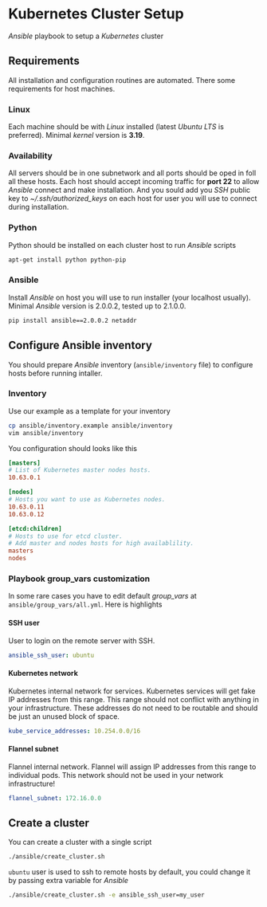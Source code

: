 # Kubernetes Cluster Setup

*Ansible* playbook to setup a *Kubernetes* cluster

## Requirements

All installation and configuration routines are automated. There some requirements for host machines.

### Linux

Each machine should be with *Linux* installed (latest *Ubuntu LTS* is preferred). Minimal *kernel* version is **3.19**.

### Availability

All servers should be in one subnetwork and all ports should be oped in foll all these hosts.
Each host should accept incoming traffic for **port 22** to allow *Ansible* connect and make installation.
And you sould add you *SSH* public key to *~/.ssh/authorized_keys* on each host for user you will use to connect during installation.

### Python

Python should be installed on each cluster host to run *Ansible* scripts

```bash
apt-get install python python-pip
```

### Ansible

Install *Ansible* on host you will use to run installer (your localhost usually). Minimal *Ansible* version is 2.0.0.2, tested up to 2.1.0.0.

```bash
pip install ansible==2.0.0.2 netaddr
```

## Configure Ansible inventory

You should prepare *Ansible* inventory (`ansible/inventory` file) to configure hosts before running intaller.

### Inventory

Use our example as a template for your inventory

```bash
cp ansible/inventory.example ansible/inventory
vim ansible/inventory
```

You configuration should looks like this

```ini
[masters]
# List of Kubernetes master nodes hosts.
10.63.0.1

[nodes]
# Hosts you want to use as Kubernetes nodes.
10.63.0.11
10.63.0.12

[etcd:children]
# Hosts to use for etcd cluster.
# Add master and nodes hosts for high availablility.
masters
nodes
```

### Playbook group_vars customization

In some rare cases you have to edit default *group_vars* at `ansible/group_vars/all.yml`.
Here is highlights

#### SSH user

User to login on the remote server with SSH.

```yaml
ansible_ssh_user: ubuntu
```

#### Kubernetes network

Kubernetes internal network for services.
Kubernetes services will get fake IP addresses from this range.
This range should not conflict with anything in your infrastructure.
These addresses do not need to be routable and should be just an unused block of space.

```yaml
kube_service_addresses: 10.254.0.0/16
```

#### Flannel subnet

Flannel internal network.
Flannel will assign IP addresses from this range to individual pods.
This network should not be used in your network infrastructure!

```yaml
flannel_subnet: 172.16.0.0
```

## Create a cluster

You can create a cluster with a single script

```bash
./ansible/create_cluster.sh
```

`ubuntu` user is used to ssh to remote hosts by default, you could change it by passing extra variable for *Ansible*


```bash
./ansible/create_cluster.sh -e ansible_ssh_user=my_user
```
